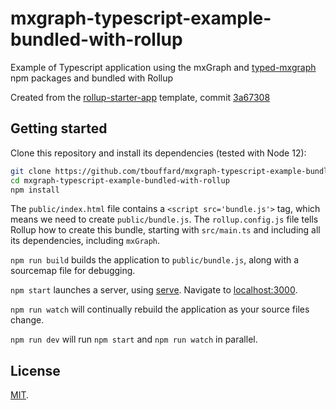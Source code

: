 # mxgraph-typescript-example-bundled-with-rollup

Example of Typescript application using the mxGraph and [typed-mxgraph](https://github.com/typed-mxgraph/typed-mxgraph) npm packages and bundled with Rollup

Created from the [rollup-starter-app](https://github.com/rollup/rollup-starter-app) template, commit [3a67308](https://github.com/rollup/rollup-starter-app/tree/3a67308dc65f2ccd9cbc3e2ce5e3144c304ab1e9)


## Getting started

Clone this repository and install its dependencies (tested with Node 12):

```bash
git clone https://github.com/tbouffard/mxgraph-typescript-example-bundled-with-rollup.git
cd mxgraph-typescript-example-bundled-with-rollup
npm install
```


The `public/index.html` file contains a `<script src='bundle.js'>` tag, which means we need to create `public/bundle.js`.
The `rollup.config.js` file tells Rollup how to create this bundle, starting with `src/main.ts` and including all its dependencies,
including `mxGraph`.

`npm run build` builds the application to `public/bundle.js`, along with a sourcemap file for debugging.

`npm start` launches a server, using [serve](https://github.com/zeit/serve). Navigate to [localhost:3000](http://localhost:3000).

`npm run watch` will continually rebuild the application as your source files change.

`npm run dev` will run `npm start` and `npm run watch` in parallel.

## License

[MIT](LICENSE).
